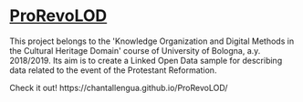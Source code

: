 # [ProRevoLOD](https://chantallengua.github.io/ProRevoLOD/)

<p>
This project belongs to the 'Knowledge Organization and Digital Methods in the Cultural Heritage Domain' course of University of Bologna, a.y. 2018/2019. Its aim is to create a Linked Open Data sample for describing data related to the event of the Protestant Reformation.
</p>
<p>
Check it out! https://chantallengua.github.io/ProRevoLOD/
  </p>
